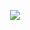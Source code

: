 <p align="center">
 <img src="https://github-readme-streak-stats.herokuapp.com/?user=THEM2DT&theme=algolia">
</p>
